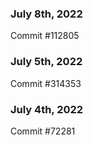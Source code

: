 ### July 8th, 2022

Commit #112805

### July 5th, 2022

Commit #314353


### July 4th, 2022

Commit #72281
